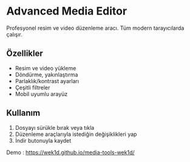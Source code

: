 # Advanced Media Editor

Profesyonel resim ve video düzenleme aracı. Tüm modern tarayıcılarda çalışır.

## Özellikler
- Resim ve video yükleme
- Döndürme, yakınlaştırma
- Parlaklık/kontrast ayarları
- Çeşitli filtreler
- Mobil uyumlu arayüz

## Kullanım
1. Dosyayı sürükle bırak veya tıkla
2. Düzenleme araçlarıyla istediğin değişiklikleri yap
3. İndir butonuyla kaydet


Demo : https://wek1d.github.io/media-tools-wek1d/
